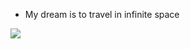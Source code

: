 - My dream is to travel in infinite space
<div><img src=https://smd-cms.nasa.gov/wp-content/uploads/2023/06/webb-flickr-52259221868-30e1c78f0c-4k-jpg.webp></div>
<!---
ahspace7/ahspace7 is a ✨ special ✨ repository because its `README.md` (this file) appears on your GitHub profile.
You can click the Preview link to take a look at your changes.
--->
